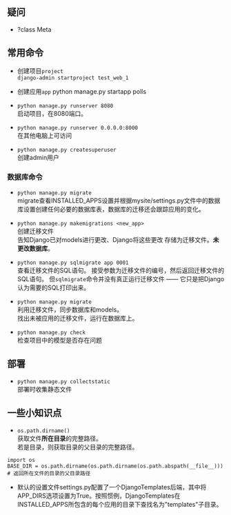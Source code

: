 ## 疑问  
- ?class Meta



## 常用命令  
- 创建项目`project`  
`django-admin startproject test_web_1`  

- 创建应用`app`
python manage.py startapp polls

- `python manage.py runserver 8080`   
启动项目，在8080端口。  

- `python manage.py runserver 0.0.0.0:8000`  
在其他电脑上可访问  

- `python manage.py createsuperuser`  
创建admin用户




### 数据库命令  
- `python manage.py migrate`  
migrate查看INSTALLED_APPS设置并根据mysite/settings.py文件中的数据库设置创建任何必要的数据库表，数据库的迁移还会跟踪应用的变化。 

- `python manage.py makemigrations <new_app>`  
创建迁移文件  
告知Django已对models进行更改、Django将这些更改 存储为迁移文件。**未更改数据库**。 

- `python manage.py sqlmigrate app 0001`  
查看迁移文件的SQL语句。
接受参数为迁移文件的编号，然后返回迁移文件的SQL语句。 
但`sqlmigrate`命令并没有真正运行迁移文件 —— 它只是把Django 认为需要的SQL打印出来。  

- `python manage.py migrate`  
利用迁移文件，同步数据库和models。  
找出未被应用的迁移文件，运行在数据库上。  

- `python manage.py check`  
检查项目中的模型是否存在问题

## 部署  
- `python manage.py collectstatic`  
部署时收集静态文件

## 一些小知识点  
- `os.path.dirname()`  
获取文件**所在目录**的完整路径。  
若是目录，则获取目录的父目录的完整路径。  
```
import os
BASE_DIR = os.path.dirname(os.path.dirname(os.path.abspath(__file__)))
# 返回所在文件的目录的父目录路径
```  
- 默认的设置文件settings.py配置了一个DjangoTemplates后端，其中将APP_DIRS选项设置为True。按照惯例，DjangoTemplates在 INSTALLED_APPS所包含的每个应用的目录下查找名为"templates"子目录。